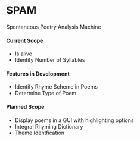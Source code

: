 # SPAM
Spontaneous Poetry Analysis Machine

#### Current Scope
* Is alive
* Identify Number of Syllables

#### Features in Development
* Identify Rhyme Scheme in Poems
* Determine Type of Poem

#### Planned Scope
* Display poems in a GUI with highlighting options
* Integral Rhyming Dictionary
* Theme Identfication

